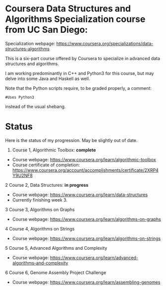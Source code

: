 # Coursera Data Structures and Algorithms Specialization course from UC San Diego:

Specialization webpage: https://www.coursera.org/specializations/data-structures-algorithms

This is a six-part course offered by Coursera to specialize in advanced data structures and algorithms.

I am working predominantly in C++ and Python3 for this course, but may delve into some Java and Haskell as well.

Note that the Python scripts require, to be graded properly, a comment:

`#Uses Python3`

instead of the usual shebang.

# Status

Here is the status of my progression. May be slightly out of date.

1. Course 1, Algorithmic Toolbox: <b>complete</b>
  * Course webpage: https://www.coursera.org/learn/algorithmic-toolbox
  * Course certificate of completion: https://www.coursera.org/account/accomplishments/certificate/2XRP4Y9U2NF8

2 Course 2, Data Structures: <b>in progress</b>
  * Course webpage: https://www.coursera.org/learn/data-structures
  * Currently finishing week 3.
  
3 Course 3, Algorithms on Graphs
  * Course webpage: https://www.coursera.org/learn/algorithms-on-graphs

4 Course 4, Algorithms on Strings
  * Course webpage: https://www.coursera.org/learn/algorithms-on-strings

5 Course 5, Advanced Algorithms and Complexity
  * Course webpage: https://www.coursera.org/learn/advanced-algorithms-and-complexity

6 Course 6, Genome Assembly Project Challenge
  * Course webpage: https://www.coursera.org/learn/assembling-genomes


